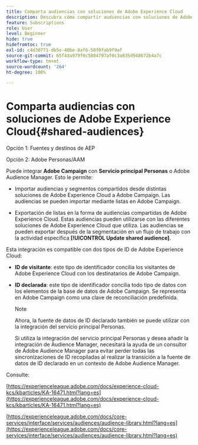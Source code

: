 ```yaml
---
title: Comparta audiencias con soluciones de Adobe Experience Cloud
description: Descubra cómo compartir audiencias con soluciones de Adobe Experience Cloud
feature: Subscriptions
role: User
level: Beginner
hide: true
hidefromtoc: true
exl-id: c4d30771-db5e-40be-8af6-50f0fab9f9af
source-git-commit: 65f4da979f0c5884797af0c3a835d948672b4a7c
workflow-type: tm+mt
source-wordcount: '264'
ht-degree: 100%

---
```


# Comparta audiencias con soluciones de Adobe Experience Cloud{#shared-audiences}


Opción 1: Fuentes y destinos de AEP

Opción 2: Adobe Personas/AAM

Puede integrar **Adobe Campaign** con **Servicio principal Personas** o Adobe Audience Manager. Esto le permite:

* Importar audiencias y segmentos compartidos desde distintas soluciones de Adobe Experience Cloud a Adobe Campaign. Las audiencias se pueden importar mediante listas en Adobe Campaign.

* Exportación de listas en la forma de audiencias compartidas de Adobe Experience Cloud. Estas audiencias pueden utilizarse con las diferentes soluciones de Adobe Experience Cloud que utiliza. Las audiencias se pueden exportar después de la segmentación en un flujo de trabajo con la actividad específica **[!UICONTROL Update shared audience]**.

Esta integración es compatible con dos tipos de ID de Adobe Experience Cloud:

* **ID de visitante**: este tipo de identificador concilia los visitantes de Adobe Experience Cloud con los destinatarios de Adobe Campaign.
* **ID declarada**: este tipo de identificador concilia todo tipo de datos con los elementos de la base de datos de Adobe Campaign. Se representa en Adobe Campaign como una clave de reconciliación predefinida.

  >[!NOTE]
  >
  > Ahora, la fuente de datos de ID declarado también se puede utilizar con la integración del servicio principal Personas.
  >
  >Si utiliza la integración del servicio principal Personas y desea añadir la integración de Audience Manager, necesitará la ayuda de un consultor de Adobe Audience Manager para evitar perder todas las sincronizaciones de ID recopiladas al realizar la transición a la fuente de datos de ID declarado en un contexto de Adobe Audience Manager.

Consulte:

[https://experienceleague.adobe.com/docs/experience-cloud-kcs/kbarticles/KA-16471.html?lang=es](https://experienceleague.adobe.com/docs/experience-cloud-kcs/kbarticles/KA-16471.html?lang=es)

[https://experienceleague.adobe.com/docs/core-services/interface/services/audiences/audience-library.html?lang=es](https://experienceleague.adobe.com/docs/core-services/interface/services/audiences/audience-library.html?lang=es)
